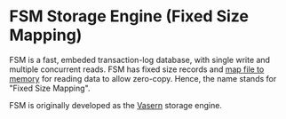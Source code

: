 # FSM Storage Engine (Fixed Size Mapping)

FSM is a fast, embeded transaction-log database, with single write and multiple concurrent reads.
FSM has fixed size records and [map file to memory](https://stackoverflow.com/questions/192527/what-are-the-advantages-of-memory-mapped-files) for reading data to allow zero-copy.
Hence, the name stands for "Fixed Size Mapping".

FSM is originally developed as the [Vasern](https://github.com/vasern/vasern) storage engine.